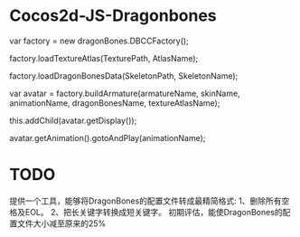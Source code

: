 # Cocos2d-JS-Dragonbones
var factory = new dragonBones.DBCCFactory();

factory.loadTextureAtlas(TexturePath, AtlasName);

factory.loadDragonBonesData(SkeletonPath, SkeletonName);

var avatar = factory.buildArmature(armatureName, skinName, animationName, dragonBonesName, textureAtlasName);

this.addChild(avatar.getDisplay());

avatar.getAnimation().gotoAndPlay(animationName);

# TODO
提供一个工具，能够将DragonBones的配置文件转成最精简格式:
1、删除所有空格及EOL。
2、把长关键字转换成短关键字。
初期评估，能使DragonBones的配置文件大小减至原来的25%
